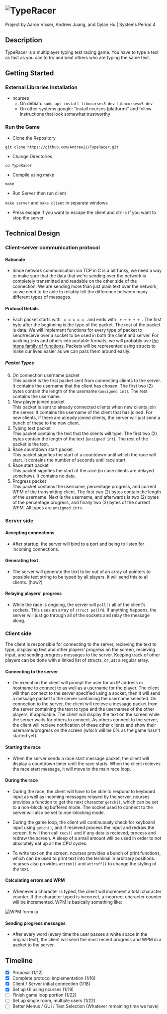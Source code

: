 # ![TypeRacer](https://i.imgur.com/gUjuZST.gif)
Project by Aaron Visser, Andrew Juang, and Dylan Hu | Systems Period 4

## Description
TypeRacer is a multiplayer typing test racing game. You have to type a text as fast as you can to try and beat others who are typing the same text.

## Getting Started

### External Libraries Installation
- ncurses
  - On debian: `sudo apt install libncurses5-dev libncursesw5-dev`
  - On other systems google: "install ncurses (platform)" and follow instructions that look somewhat trustworthy

### Run the Game
* Clone the Repository
```
git clone https://github.com/Andrew1J/TypeRacer.git
```
* Change Directories
```
cd TypeRacer
```
* Compile using make
```
make
```
* Run Server then run client

`make server` and `make client` in separate windows

* Press escape if you want to escape the client and ctrl-c if you want to stop the server

## Technical Design
### Client-server communication protocol
#### Rationale
- Since network communication via TCP in C is a bit funky, we need a way to make sure that the data that we're sending over the network is completely transmitted and readable on the other side of the connection. We are sending more than just plain text over the network, so we need to be able to reliably tell the difference between many different types of messages.

#### Protocol Details
- Each packet starts with `-=-=-=-=-=-` and ends with `-+-+-+-+-+-`. The first byte after the beginning is the type of the packet. The rest of the packet is data. We will implement functions for every type of packet to send/recieve over a socket to be used in both the client and server. For packing `int`s and others into portable formats, we will probably use [the htons family of functions](https://linux.die.net/man/3/htons). Packets will be represented using structs to make our lives easier as we can pass them around easily.

##### Packet Types
0. On connection username packet <br>  This packet is the first packet sent from connecting clients to the server. It contains the username that the client has chosen. The first two (2) bytes contain the length of the username (`unsigned int`). The rest contains the username.
2. New player joined packet <br>  This packet is sent to already connected clients when new clients join the server. It contains the username of the client that has joined. For new clients, if there are already joined clients, the server will just send a bunch of these to the new client.
3. Typing text packet <br>  This packet contains the text that the clients will type. The first two (2) bytes contain the length of the text (`unsigned int`). The rest of the packet is the text.
4. Race countdown start packet <br>  This packet signifies the start of a countdown until which the race will start. It contains the number of seconds until race start.
5. Race start packet <br>  This packet signifies the start of the race (in case clients are delayed somehow). It contains no data.
6. Progress packet <br>  This packet contains the username, percentage progress, and current WPM of the transmitting client. The first two (2) bytes contain the length of the username. Next is the username, and afterwards is two (2) bytes of the percentage progress, and finally two (2) bytes of the current WPM. All types are `unsigned int`s.


### Server side
#### Accepting connections
- After startup, the server will bind to a port and being to listen for incoming connections. 

#### Generating text
- The server will generate the text to be out of an array of pointers to possible text string to be typed by all players. It will send this to all clients. (how?)

#### Relaying players' progress
- While the race is ongoing, the server will `poll()` all of the client's sockets. This uses an array of `struct pollfd`. If anything happens, the server will just go through all of the sockets and relay the message along.


### Client side
The client is responsible for connecting to the server, recieving the text to type, displaying text and other players' progress on the screen, recieving input, and sending progress messages to the server. Keeping track of other players can be done with a linked list of structs, or just a regular array.

#### Connecting to the server
- On execution the client will prompt the user for an IP address or hostname to connect to as well as a username for the player. The client will then connect to the server specified using a socket, then it will send a message packet to the server containing the username selected. On connection to the server, the client will recieve a message packet from the server containing the text to type and the usernames of the other players, if applicable. The client will display the text on the screen while the server waits for others to connect. As others connect to the server, the client will recieve notification of these other clients and show their username/progress on the screen (which will be 0% as the game hasn't started yet).

#### Starting the race
- When the server sends a race start message packet, the client will display a countdown timer until the race starts. When the client recieves the race start message, it will move to the main race loop.

#### During the race
- During the race, the client will have to be able to respond to keyboard input as well as incoming messages relayed by the server. ncurses provides a function to get the next character `getch()`, which can be set to a non-blocking buffered mode. The socket used to connect to the server will also be set to non-blocking mode.

- During the game loop, the client will continuously check for keyboard input using `getch()`, and if recieved process the input and redraw the screen. It will then call `recv()` and if any data is recieved, process and redraw the screen. A sleep of a small amount will be used in order to not absolutely eat up all the CPU cycles.

- To write text on the screen, ncurses provides a bunch of print functions, which can be used to print text into the terminal in arbitrary positions. ncurses also provides `attron()` and `attroff()` to change the styling of the text.

#### Calculating errors and WPM
- Whenever a character is typed, the client will increment a total character counter. If the character typed is incorrect, a incorrect character counter will be incremented. WPM is basically something like: 

![WPM formula](https://latex.codecogs.com/png.image?%5Cdpi%7B110%7D%20%5Cbg_white%20%5Cfrac%7B%5B(%5Cfrac%7B%5Ctext%7BCharacters%20Typed%7D%7D%7B5%7D)-%5Ctext%7BErrors%7D%5D%7D%7B%5Ctext%7BTime%7D%7D)

#### Sending progress messages
- After every word (every time the user passes a white space in the original text), the client will send the most recent progress and WPM in a packet to the server.


## Timeline
- [x] Proposal (1/12)
- [x] Complete protocol implementation (1/16)
- [x] Client / Server initial connection (1/18)
- [x] Set up UI using ncurses (1/18)
- [ ] Finish game loop portion (1/22)
- [ ] Set up single room, multiple users (1/22)
- [ ] Better Menus / GUI / Text Selection (Whatever remaining time we have)
